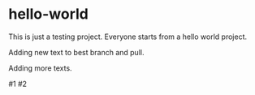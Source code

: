# hello-world

This is just a testing project.  Everyone starts from a hello world project.

Adding new text to best branch and pull.

Adding more texts.

#1
#2
